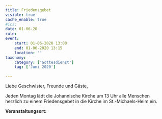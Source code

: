 ```yaml
---
title: Friedensgebet
visible: true
cache_enable: true
#ics: 
date: 01-06-20
rule: 
event:
	start: 01-06-2020 13:00
	end: 01-06-2020 13:15
	location: ''
taxonomy:
	category: ['Gottesdienst']
	tag: ['Juni 2020']

---
```

Liebe Geschwister, Freunde und Gäste,

Jeden Montag lädt die Johannische Kirche um 13 Uhr alle Menschen herzlich zu einem Friedensgebet in die Kirche im St.-Michaels-Heim ein.



**Veranstaltungsort:** 

